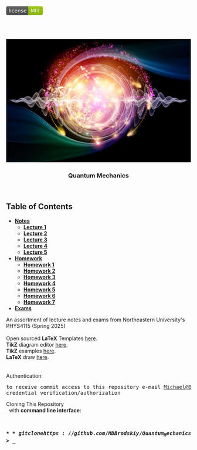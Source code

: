<!-- PROJECT LOGO -->
<br />
<p align="left">
  <a href="https://github.com/MDBrodskiy/Quantum_Mechanics/tree/master/LICENSE">
    <img src="images/LicenseImage.svg" alt="license" width="100" height="24"></a>
</p>
<br/>
<br/>

<!-- BACKGROUND & TITLE -->
<p align="center">
  <a href="https://github.com/MDBrodskiy/Quantum_Mechanics">
    <img src="images/background.jpg" alt="background">
  </a>
  <h3 align="center">Quantum Mechanics</h3>
<br />
</p>

<!-- TABLE OF CONTENTS -->
## Table of Contents

* [**Notes**](https://github.com/MDBrodskiy/Quantum_Mechanics/tree/master/Notes/)
    * [**Lecture 1**](https://github.com/MDBrodskiy/Quantum_Mechanics/tree/master/Notes/Lecture1.pdf)
    * [**Lecture 2**](https://github.com/MDBrodskiy/Quantum_Mechanics/tree/master/Notes/Lecture2.pdf)
    * [**Lecture 3**](https://github.com/MDBrodskiy/Quantum_Mechanics/tree/master/Notes/Lecture3.pdf)
    * [**Lecture 4**](https://github.com/MDBrodskiy/Quantum_Mechanics/tree/master/Notes/Lecture4.pdf)
    * [**Lecture 5**](https://github.com/MDBrodskiy/Quantum_Mechanics/tree/master/Notes/Lecture5.pdf)
* [**Homework**](https://github.com/MDBrodskiy/Quantum_Mechanics/tree/master/Homework/)
    * [**Homework 1**](https://github.com/MDBrodskiy/Quantum_Mechanics/tree/master/Notes/HW1.pdf)
    * [**Homework 2**](https://github.com/MDBrodskiy/Quantum_Mechanics/tree/master/Notes/HW2.pdf)
    * [**Homework 3**](https://github.com/MDBrodskiy/Quantum_Mechanics/tree/master/Notes/HW3.pdf)
    * [**Homework 4**](https://github.com/MDBrodskiy/Quantum_Mechanics/tree/master/Notes/HW4.pdf)
    * [**Homework 5**](https://github.com/MDBrodskiy/Quantum_Mechanics/tree/master/Notes/HW5.pdf)
    * [**Homework 6**](https://github.com/MDBrodskiy/Quantum_Mechanics/tree/master/Notes/HW6.pdf)
    * [**Homework 7**](https://github.com/MDBrodskiy/Quantum_Mechanics/tree/master/Notes/HW7.pdf)
* [**Exams**](https://github.com/MDBrodskiy/Quantum_Mechanics/tree/master/Exams/)

<!--
  * [**Chapter 1**](#Notes/Chapter\ 1)
* [**Exams**](#Exams)
* [**Projects**](#Projects)
-->


An assortment of lecture notes and exams from Northeastern University's PHYS4115 (Spring 2025)
<br/> <br/> 
Open sourced **LaTeX** Templates [here](https://www.latextemplates.com/).
<br/>
**TikZ** diagram editor [here](https://www.mathcha.io/editor).
<br/>
**TikZ** examples [here](https://www.texample.net/tikz/example).
<br/>
**LaTeX** draw [here](https://www.latexdraw.com/).
<br/> <br/> <br/>
Authentication:   
    <pre>to receive commit access to this repository e-mail Michael@Brodskiy.com for credential verification/authorization</pre>

Cloning This Repository
</br>&nbsp;&nbsp;with **command line interface**:
    <pre>    
    **$** git clone https://github.com/MDBrodskiy/Quantum_Mechanics.git    
    **$** **>**  **_**
    </pre>
